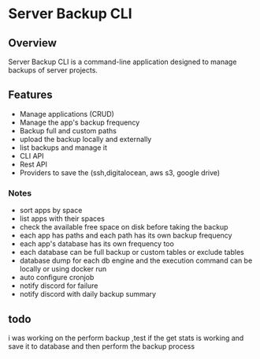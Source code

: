 # Server Backup CLI

## Overview
Server Backup CLI is a command-line application designed to manage backups of server projects. 

## Features
- Manage applications (CRUD)
- Manage the app's backup frequency
- Backup full and custom paths
- upload the backup locally and externally
- list backups and manage it
- CLI API
- Rest API
- Providers to save the (ssh,digitalocean, aws s3, google drive)


### Notes
- sort apps by space
- list apps with their spaces
- check the available free space on disk before taking the backup
- each app has paths and each path has its own backup frequency
- each app's database has its own frequency too
- each database can be full backup  or custom tables or exclude tables
- database dump for each db engine and the execution command can be locally or using docker run
- auto configure cronjob
- notify discord for failure
- notify discord with daily backup summary

## todo 

i was working on the perform backup ,test if the get stats is working and save it to database and then perform the backup process